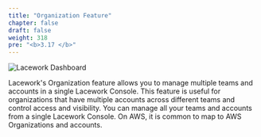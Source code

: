 ```yaml
---
title: "Organization Feature"
chapter: false
draft: false
weight: 318
pre: "<b>3.17 </b>"
---
```


![Lacework Dashboard](/images/lacework-organization.png)

Lacework's Organization feature allows you to manage multiple teams and accounts in a single Lacework Console. This feature is useful for organizations that have multiple accounts across different teams and control access and visibility. You can manage all your teams and accounts from a single Lacework Console. On AWS, it is common to map to AWS Organizations and accounts. 